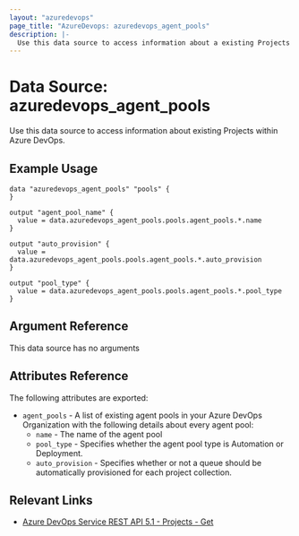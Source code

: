```yaml
---
layout: "azuredevops"
page_title: "AzureDevops: azuredevops_agent_pools"
description: |-
  Use this data source to access information about a existing Projects within Azure DevOps.
---
```


# Data Source: azuredevops_agent_pools

Use this data source to access information about existing Projects within Azure DevOps.

## Example Usage

```hcl
data "azuredevops_agent_pools" "pools" {
}

output "agent_pool_name" {
  value = data.azuredevops_agent_pools.pools.agent_pools.*.name
}

output "auto_provision" {
  value = data.azuredevops_agent_pools.pools.agent_pools.*.auto_provision
}

output "pool_type" {
  value = data.azuredevops_agent_pools.pools.agent_pools.*.pool_type
}
```

## Argument Reference

This data source has no arguments

## Attributes Reference

The following attributes are exported:

- `agent_pools` - A list of existing agent pools in your Azure DevOps Organization with the following details about every agent pool:
  - `name` - The name of the agent pool
  - `pool_type` - Specifies whether the agent pool type is Automation or Deployment.
  - `auto_provision` - Specifies whether or not a queue should be automatically provisioned for each project collection.

## Relevant Links

- [Azure DevOps Service REST API 5.1 - Projects - Get](https://docs.microsoft.com/en-us/rest/api/azure/devops/distributedtask/pools/get?view=azure-devops-rest-5.1)
